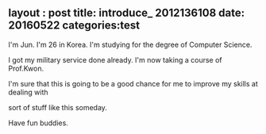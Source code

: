 layout : post
title: introduce_ 2012136108
date: 20160522
categories:test
-------------------------------------------------------------

I'm Jun. I'm 26 in Korea. I'm studying for the degree of Computer Science.

I got my military service done already. I'm now taking a course of Prof.Kwon.

I'm sure that this is going to be a good chance for me to improve my skills at dealing with

sort of stuff like this someday.

Have fun buddies.
